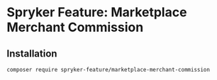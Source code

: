 # Spryker Feature: Marketplace Merchant Commission



## Installation

```
composer require spryker-feature/marketplace-merchant-commission
```

